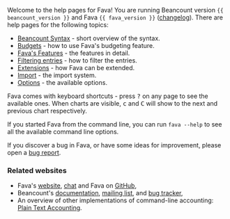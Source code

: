 Welcome to the help pages for Fava! You are running Beancount version
`{{ beancount_version }}` and Fava `{{ fava_version }}`
([changelog](https://beancount.github.io/fava/changelog.html)). There are help
pages for the following topics:

-   [Beancount Syntax](./beancount_syntax) - short overview of the syntax.
-   [Budgets](./budgets) - how to use Fava's budgeting feature.
-   [Fava's Features](./features) - the features in detail.
-   [Filtering entries](./filters) - how to filter the entries.
-   [Extensions](./extensions) - how Fava can be extended.
-   [Import](./import) - the import system.
-   [Options](./options) - the available options.

Fava comes with keyboard shortcuts - press <kbd>?</kbd> on any page to see the
available ones. When charts are visible, <kbd>c</kbd> and <kbd>C</kbd> will show
to the next and previous chart respectively.

If you started Fava from the command line, you can run `fava --help` to see all
the available command line options.

If you discover a bug in Fava, or have some ideas for improvement, please open a
[bug report](https://github.com/beancount/fava/issues).

### Related websites

-   Fava's [website](https://beancount.github.io/fava/),
    [chat](https://gitter.im/beancount/fava) and Fava on
    [GitHub](https://github.com/beancount/fava),
-   Beancount's [documentation](http://furius.ca/beancount/doc/index),
    [mailing list](https://groups.google.com/forum/#!forum/beancount), and
    [bug tracker](https://bitbucket.org/blais/beancount/issues),
-   An overview of other implementations of command-line accounting:
    [Plain Text Accounting](http://plaintextaccounting.org).
